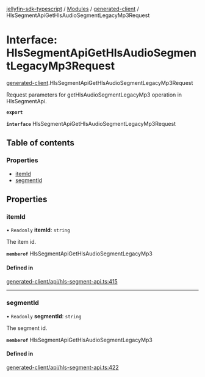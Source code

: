 [jellyfin-sdk-typescript](../README.md) / [Modules](../modules.md) / [generated-client](../modules/generated_client.md) / HlsSegmentApiGetHlsAudioSegmentLegacyMp3Request

# Interface: HlsSegmentApiGetHlsAudioSegmentLegacyMp3Request

[generated-client](../modules/generated_client.md).HlsSegmentApiGetHlsAudioSegmentLegacyMp3Request

Request parameters for getHlsAudioSegmentLegacyMp3 operation in HlsSegmentApi.

**`export`**

**`interface`** HlsSegmentApiGetHlsAudioSegmentLegacyMp3Request

## Table of contents

### Properties

- [itemId](generated_client.HlsSegmentApiGetHlsAudioSegmentLegacyMp3Request.md#itemid)
- [segmentId](generated_client.HlsSegmentApiGetHlsAudioSegmentLegacyMp3Request.md#segmentid)

## Properties

### itemId

• `Readonly` **itemId**: `string`

The item id.

**`memberof`** HlsSegmentApiGetHlsAudioSegmentLegacyMp3

#### Defined in

[generated-client/api/hls-segment-api.ts:415](https://github.com/thornbill/jellyfin-sdk-typescript/blob/644c849/src/generated-client/api/hls-segment-api.ts#L415)

___

### segmentId

• `Readonly` **segmentId**: `string`

The segment id.

**`memberof`** HlsSegmentApiGetHlsAudioSegmentLegacyMp3

#### Defined in

[generated-client/api/hls-segment-api.ts:422](https://github.com/thornbill/jellyfin-sdk-typescript/blob/644c849/src/generated-client/api/hls-segment-api.ts#L422)
